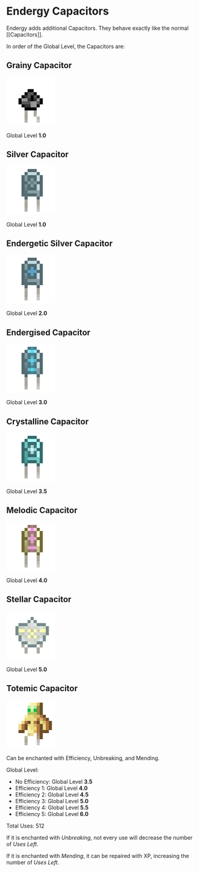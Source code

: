 # Endergy Capacitors

Endergy adds additional Capacitors. They behave exactly like the normal [[Capacitors]].

In order of the Global Level, the Capacitors are:

## Grainy Capacitor
![](renders/capacitor_grainy.png)

Global Level **1.0**

## Silver Capacitor
![](renders/capacitor_silver.png)

Global Level **1.0**

## Endergetic Silver Capacitor
![](renders/capacitor_energetic_silver.png)

Global Level **2.0**

## Endergised Capacitor
![](renders/capacitor_vivid.png)

Global Level **3.0**

## Crystalline Capacitor
![](renders/capacitor_crystalline.png)

Global Level **3.5**

## Melodic Capacitor
![](renders/capacitor_melodic.png)

Global Level **4.0**

## Stellar Capacitor
![](renders/capacitor_stellar.png)

Global Level **5.0**

## Totemic Capacitor
![](renders/capacitor_totemic.png)

Can be enchanted with Efficiency, Unbreaking, and Mending.

Global Level:

* No Efficiency: Global Level **3.5**
* Efficiency 1: Global Level **4.0**
* Efficiency 2: Global Level **4.5**
* Efficiency 3: Global Level **5.0**
* Efficiency 4: Global Level **5.5**
* Efficiency 5: Global Level **6.0**

Total Uses: 512

If it is enchanted with *Unbreaking*, not every use will decrease the number of *Uses Left*.

If it is enchanted with *Mending*, it can be repaired with XP, increasing the number of *Uses Left*.
